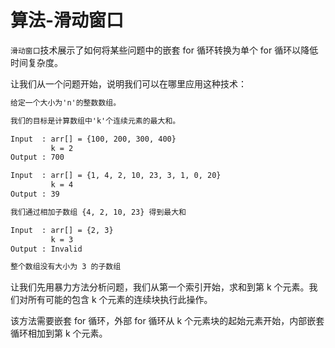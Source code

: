 # 算法-滑动窗口

`滑动窗口`技术展示了如何将某些问题中的嵌套 for 循环转换为单个 for 循环以降低时间复杂度。

让我们从一个问题开始，说明我们可以在哪里应用这种技术：

```html
给定一个大小为'n'的整数数组。

我们的目标是计算数组中'k'个连续元素的最大和。

Input  : arr[] = {100, 200, 300, 400}
         k = 2
Output : 700

Input  : arr[] = {1, 4, 2, 10, 23, 3, 1, 0, 20}
         k = 4 
Output : 39

我们通过相加子数组 {4, 2, 10, 23} 得到最大和

Input  : arr[] = {2, 3}
         k = 3
Output : Invalid

整个数组没有大小为 3 的子数组
```

让我们先用暴力方法分析问题，我们从第一个索引开始，求和到第 k 个元素。我们对所有可能的包含 k 个元素的连续块执行此操作。

该方法需要嵌套 for 循环，外部 for 循环从 k 个元素块的起始元素开始，内部嵌套循环相加到第 k 个元素。